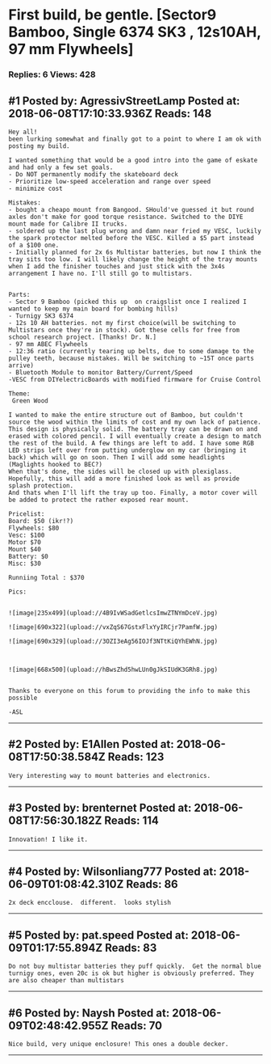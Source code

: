 # First build, be gentle. \[Sector9 Bamboo, Single 6374 SK3 , 12s10AH, 97 mm Flywheels\]

### Replies: 6 Views: 428

## \#1 Posted by: AgressivStreetLamp Posted at: 2018-06-08T17:10:33.936Z Reads: 148

```
Hey all! 
been lurking somewhat and finally got to a point to where I am ok with posting my build. 

I wanted something that would be a good intro into the game of eskate and had only a few set goals.
- Do NOT permanently modify the skateboard deck
- Prioritize low-speed acceleration and range over speed
- minimize cost

Mistakes:
- bought a cheapo mount from Bangood. SHould've guessed it but round axles don't make for good torque resistance. Switched to the DIYE mount made for Calibre II trucks.
- soldered up the last plug wrong and damn near fried my VESC, luckily the spark protector melted before the VESC. Killed a $5 part instead of a $100 one. 
- Initially planned for 2x 6s Multistar batteries, but now I think the tray sits too low. I will likely change the height of the tray mounts when I add the finisher touches and just stick with the 3x4s arrangement I have no. I'll still go to multistars.


Parts:
- Sector 9 Bamboo (picked this up  on craigslist once I realized I wanted to keep my main board for bombing hills)
- Turnigy SK3 6374
- 12s 10 AH batteries. not my first choice(will be switching to Multistars once they're in stock). Got these cells for free from school research project. [Thanks! Dr. N.] 
- 97 mm ABEC Flywheels
- 12:36 ratio (currently tearing up belts, due to some damage to the pulley teeth, because mistakes. Will be switching to ~15T once parts arrive)
- Bluetooth Module to monitor Battery/Current/Speed
-VESC from DIYelectricBoards with modified firmware for Cruise Control 

Theme:
 Green Wood

I wanted to make the entire structure out of Bamboo, but couldn't source the wood within the limits of cost and my own lack of patience. This design is physically solid. The battery tray can be drawn on and erased with colored pencil. I will eventually create a design to match the rest of the build. A few things are left to add. I have some RGB LED strips left over from putting underglow on my car (bringing it back) which will go on soon. Then I will add some headlights (Maglights hooked to BEC?) 
When that's done, the sides will be closed up with plexiglass. Hopefully, this will add a more finished look as well as provide splash protection. 
And thats when I'll lift the tray up too. Finally, a motor cover will be added to protect the rather exposed rear mount.

Pricelist:
Board: $50 (ikr!?)
Flywheels: $80
Vesc: $100
Motor $70
Mount $40
Battery: $0
Misc: $30

Runniing Total : $370

Pics:


![image|235x499](upload://4B9IvWSadGetlcsImwZTNYmDceV.jpg)

![image|690x322](upload://vxZqS67GstxFlxYyIRCjr7PamfW.jpg)

![image|690x329](upload://3OZI3eAg56IOJf3NTtKiQYhEWhN.jpg)



![image|668x500](upload://hBwsZhd5hwLUn0gJkSIUdK3GRh8.jpg)


Thanks to everyone on this forum to providing the info to make this possible

-ASL
```

---
## \#2 Posted by: E1Allen Posted at: 2018-06-08T17:50:38.584Z Reads: 123

```
Very interesting way to mount batteries and electronics.
```

---
## \#3 Posted by: brenternet Posted at: 2018-06-08T17:56:30.182Z Reads: 114

```
Innovation! I like it.
```

---
## \#4 Posted by: Wilsonliang777 Posted at: 2018-06-09T01:08:42.310Z Reads: 86

```
2x deck encclouse.  different.  looks stylish
```

---
## \#5 Posted by: pat.speed Posted at: 2018-06-09T01:17:55.894Z Reads: 83

```
Do not buy multistar batteries they puff quickly.  Get the normal blue turnigy ones, even 20c is ok but higher is obviously preferred. They are also cheaper than multistars
```

---
## \#6 Posted by: Naysh Posted at: 2018-06-09T02:48:42.955Z Reads: 70

```
Nice build, very unique enclosure! This ones a double decker.
```

---
